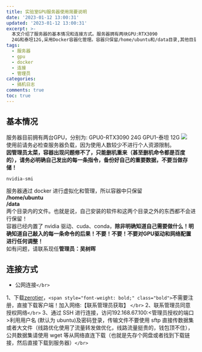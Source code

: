 ```yaml
---
title: 实验室GPU服务器使用简要说明
date: '2023-01-12 13:00:31'
updated: '2023-01-12 13:00:31'
excerpt: >-
  本文介绍了服务器的基本情况和连接方式。服务器拥有两块GPU:RTX3090
  24G和泰坦12G,采用Docker容器化管理。容器只保留/home/ubuntu和/data目录,其他目录不保留。可通过Zerotier加入网络后使用SSH连接服务器,传输文件不宜使用sftp,大文件建议使用wget从网络下载。
tags:
  - 服务器
  - gpu
  - docker
  - 连接
  - 管理员
categories:
  - 搞机日志
comments: true
toc: true
---
```

## 基本情况
服务器目前拥有两台GPU，分别为:
GPU0-RTX3090 24G
GPU1-泰坦 12G
![](https://img.wush.cc/231216171645-image.png)</br>
使用前请务必检查服务器负载，因为使用人数较少不进行个人资源限制。</br>
**因管理员太菜，容器出现问题修不了，只能删机重来（甚至删机命令都是百度的），请务必明确自己发出的每一条指令，备份好自己的重要数据，不要当做存储！**
```shell
nvidia-smi
```
服务器通过 docker 进行虚拟化和管理，所以容器中只保留 </br>
**/home/ubuntu** </br>
**/data** </br>
两个目录内的文件。也就是说，自己安装的软件和这两个目录之外的东西都不会进行保留！ </br>
容器已经内置了 nvidia 驱动、cuda、conda，**除非明确知道自己需要做什么！明确知道自己敲入的每一条命令的后果！不要！不要！不要对GPU驱动和网络配置进行任何调整！** </br>
如有问题，请联系现任**管理员：吴树晖**

## 连接方式

* 公网连接`</br>`

1、下载[zerotier](https://www.zerotier.com/)，`<span style="font-weight: bold;" class="bold">`不需要注册，直接下载客户端！加入网络:【联系管理员获取】 `</br>`
2、联系管理员同意授权网络`</br>`
3、通过 SSH 进行连接，访问192.168.67.100:<管理员授权的端口>利用用户名 (默认为 ubuntu)及密码登录，传输文件不要使用 sftp 直接传数据集或者大文件（线路优化使用了流量转发做优化，线路流量挺贵的，钱包顶不住），公共数据集请使用 wget 等从网络直连下载（也就是先存个网盘或者找到下载链接，然后直接下载到服务器）`</br>`
